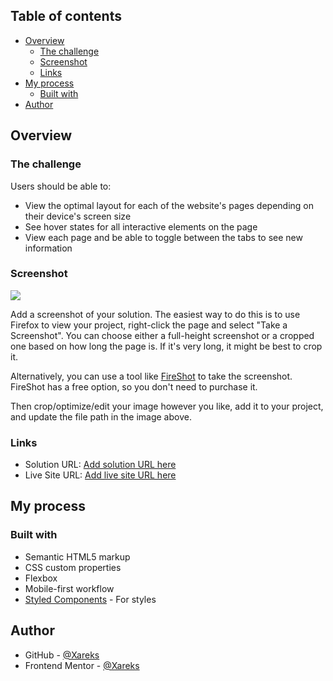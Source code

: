 ## Table of contents

- [Overview](#overview)
  - [The challenge](#the-challenge)
  - [Screenshot](#screenshot)
  - [Links](#links)
- [My process](#my-process)
  - [Built with](#built-with)
- [Author](#author)

## Overview

### The challenge

Users should be able to:

- View the optimal layout for each of the website's pages depending on their device's screen size
- See hover states for all interactive elements on the page
- View each page and be able to toggle between the tabs to see new information

### Screenshot

![](./screenshot.jpg)

Add a screenshot of your solution. The easiest way to do this is to use Firefox to view your project, right-click the page and select "Take a Screenshot". You can choose either a full-height screenshot or a cropped one based on how long the page is. If it's very long, it might be best to crop it.

Alternatively, you can use a tool like [FireShot](https://getfireshot.com/) to take the screenshot. FireShot has a free option, so you don't need to purchase it. 

Then crop/optimize/edit your image however you like, add it to your project, and update the file path in the image above.


### Links

- Solution URL: [Add solution URL here](https://your-solution-url.com)  
- Live Site URL: [Add live site URL here](https://xareks.github.io/space_tourism/index.html)

## My process

### Built with

- Semantic HTML5 markup
- CSS custom properties
- Flexbox 
- Mobile-first workflow
- [Styled Components](https://styled-components.com/) - For styles



## Author
- GitHub - [@Xareks](https://github.com/Xareks)
- Frontend Mentor - [@Xareks](https://www.frontendmentor.io/profile/Xareks)
